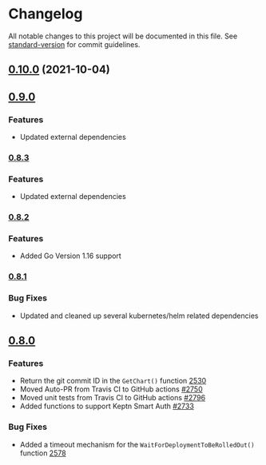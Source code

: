 # Changelog

All notable changes to this project will be documented in this file. See [standard-version](https://github.com/conventional-changelog/standard-version) for commit guidelines.

## [0.10.0](https://github.com/keptn/kubernetes-utils/compare/v0.9.0...v0.10.0) (2021-10-04)

## [0.9.0](https://github.com/keptn/kubernetes-utils/compare/v0.8.3...v0.9.0)

### Features

- Updated external dependencies

### [0.8.3](https://github.com/keptn/kubernetes-utils/compare/v0.8.2...v0.8.3)

### Features

- Updated external dependencies

### [0.8.2](https://github.com/keptn/kubernetes-utils/compare/v0.8.1...v0.8.2)

### Features

- Added Go Version 1.16 support

### [0.8.1](https://github.com/keptn/kubernetes-utils/compare/v0.8.0...v0.8.1)

### Bug Fixes

- Updated and cleaned up several kubernetes/helm related dependencies

## [0.8.0](https://github.com/keptn/kubernetes-utils/compare/v0.2.0...v0.8.0)

### Features

- Return the git commit ID in the `GetChart()` function [2530](https://github.com/keptn/keptn/issues/2530)
- Moved Auto-PR from Travis CI to GitHub actions [#2750](https://github.com/keptn/keptn/2750)
- Moved unit tests from Travis CI to GitHub actions [#2796](https://github.com/keptn/keptn/2796)
- Added functions to support Keptn Smart Auth [#2733](https://github.com/keptn/keptn/2733)

### Bug Fixes

- Added a timeout mechanism for the `WaitForDeploymentToBeRolledOut()` function [2578](https://github.com/keptn/keptn/issues/2578)
